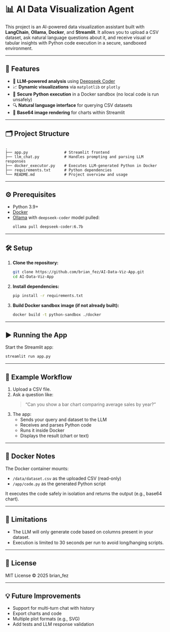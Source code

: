 # 📊 AI Data Visualization Agent

This project is an AI-powered data visualization assistant built with **LangChain**, **Ollama**, **Docker**, and **Streamlit**. It allows you to upload a CSV dataset, ask natural language questions about it, and receive visual or tabular insights with Python code execution in a secure, sandboxed environment.

---

## 🚀 Features

- 🧠 **LLM-powered analysis** using [Deepseek Coder]([https://huggingface.co/deepseek-ai/deepseek-coder](https://ollama.com/library/deepseek-coder))
- 📈 **Dynamic visualizations** via `matplotlib` or `plotly`
- 🐳 **Secure Python execution** in a Docker sandbox (no local code is run unsafely)
- 🔍 **Natural language interface** for querying CSV datasets
- 🧾 **Base64 image rendering** for charts within Streamlit

---

## 🗂️ Project Structure

```
.
├── app.py                # Streamlit frontend
├── llm_chat.py           # Handles prompting and parsing LLM responses
├── docker_executor.py    # Executes LLM-generated Python in Docker
├── requirements.txt      # Python dependencies
└── README.md             # Project overview and usage
```
---

## ⚙️ Prerequisites

- Python 3.9+
- [Docker](https://docs.docker.com/get-docker/)
- [Ollama](https://ollama.com) with `deepseek-coder` model pulled:
  ```bash
  ollama pull deepseek-coder:6.7b
  ```

---

## 🛠️ Setup

1. **Clone the repository:**
   ```bash
   git clone https://github.com/brian_fez/AI-Data-Viz-App.git
   cd AI-Data-Viz-App
   ```

2. **Install dependencies:**
   ```bash
   pip install -r requirements.txt
   ```

3. **Build Docker sandbox image (if not already built):**
   ```bash
   docker build -t python-sandbox ./docker
   ```

---

## ▶️ Running the App

Start the Streamlit app:
```bash
streamlit run app.py
```
---

## 📁 Example Workflow

1. Upload a CSV file.
2. Ask a question like:
   > “Can you show a bar chart comparing average sales by year?”
3. The app:
   - Sends your query and dataset to the LLM
   - Receives and parses Python code
   - Runs it inside Docker
   - Displays the result (chart or text)

---

## 🧱 Docker Notes

The Docker container mounts:
- `/data/dataset.csv` as the uploaded CSV (read-only)
- `/app/code.py` as the generated Python script

It executes the code safely in isolation and returns the output (e.g., base64 chart).

---

## 📌 Limitations

- The LLM will only generate code based on columns present in your dataset.
- Execution is limited to 30 seconds per run to avoid long/hanging scripts.

---

## 📄 License

MIT License © 2025 brian_fez

---

## 💡 Future Improvements

- Support for multi-turn chat with history
- Export charts and code
- Multiple plot formats (e.g., SVG)
- Add tests and LLM response validation
```
